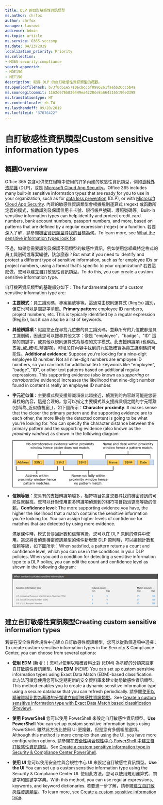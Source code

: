 ```yaml
---
title: DLP 的自訂敏感性資訊類型
ms.author: chrfox
author: chrfox
manager: laurawi
audience: Admin
ms.topic: article
ms.service: O365-seccomp
ms.date: 04/23/2019
localization_priority: Priority
ms.collection:
- M365-security-compliance
search.appverid:
- MOE150
- MET150
description: 取得 DLP 的自訂敏感性資訊類型的概觀。
ms.openlocfilehash: b73f0d51e57106cbcc6f0986261faabb26cc5b4a
ms.sourcegitcommit: 1162d676b036449ea4220de8a6642165190e3398
ms.translationtype: HT
ms.contentlocale: zh-TW
ms.lasthandoff: 09/20/2019
ms.locfileid: "37076422"
---
```

# <a name="custom-sensitive-information-types"></a><span data-ttu-id="44517-103">自訂敏感性資訊類型</span><span class="sxs-lookup"><span data-stu-id="44517-103">Custom sensitive information types</span></span>

## <a name="overview"></a><span data-ttu-id="44517-104">概觀</span><span class="sxs-lookup"><span data-stu-id="44517-104">Overview</span></span>

<span data-ttu-id="44517-105">Office 365 包含可供您在組織中使用的許多內建的敏感性資訊類型，例如[資料外洩防護](data-loss-prevention-policies.md) (DLP)，或是 [Microsoft Cloud App Security](https://docs.microsoft.com/cloud-app-security)。</span><span class="sxs-lookup"><span data-stu-id="44517-105">Office 365 includes many built-in sensitive information types that are ready for you to use in your organization, such as for [data loss prevention](data-loss-prevention-policies.md) (DLP), or with [Microsoft Cloud App Security](https://docs.microsoft.com/cloud-app-security).</span></span> <span data-ttu-id="44517-106">內建的敏感性資訊類型會根據規則運算式 (regex) 或函數所定義的模式，協助識別及保護信用卡卡號、銀行帳戶號碼、護照號碼等。</span><span class="sxs-lookup"><span data-stu-id="44517-106">Built-in sensitive information types can help identify and protect credit card numbers, bank account numbers, passport numbers, and more, based on patterns that are defined by a regular expression (regex) or a function.</span></span> <span data-ttu-id="44517-107">若要深入了解，請參閱[機密資訊類型尋找的目標為何](what-the-sensitive-information-types-look-for.md)。</span><span class="sxs-lookup"><span data-stu-id="44517-107">To learn more, see [What the sensitive information types look for](what-the-sensitive-information-types-look-for.md).</span></span>

<span data-ttu-id="44517-108">不過，如果您需要識別及保護不同類型的敏感性資訊，例如使用您組織特定格式的員工識別碼或專案編號，該怎麼辦？</span><span class="sxs-lookup"><span data-stu-id="44517-108">But what if you need to identify and protect a different type of sensitive information, such as for employee IDs or project numbers, using a format that's specific to your organization?</span></span> <span data-ttu-id="44517-109">若要這麼做，您可以建立自訂敏感性資訊類型。</span><span class="sxs-lookup"><span data-stu-id="44517-109">To do this, you can create a custom sensitive information type.</span></span>

<span data-ttu-id="44517-110">自訂機密資訊類型的基礎部分如下：</span><span class="sxs-lookup"><span data-stu-id="44517-110">The fundamental parts of a custom sensitive information type are:</span></span>

- <span data-ttu-id="44517-111">**主要模式**：員工識別碼、專案編號等等。這通常由規則運算式 (RegEx) 識別，但它也可以是關鍵字清單。</span><span class="sxs-lookup"><span data-stu-id="44517-111">**Primary pattern**: employee ID numbers, project numbers, etc. This is typically identified by a regular expression (RegEx), but it can also be a list of keywords.</span></span>

- <span data-ttu-id="44517-p103">**其他辨識項**：假設您正在尋找九位數的員工識別碼。並非所有的九位數都是員工識別碼，因此您可以搜尋其他文字：像是 "employee"、"badge"、"ID" 這類的關鍵字，或其他以規則運算式為基礎的文字模式。此支援辨識項 (也稱為_支援_或_確切_辨識項)，可增加在內容中找到的九位數確實為員工識別碼的可能性。</span><span class="sxs-lookup"><span data-stu-id="44517-p103">**Additional evidence**: Suppose you're looking for a nine-digit employee ID number. Not all nine-digit numbers are employee ID numbers, so you can look for additional text: keywords like "employee", "badge", "ID", or other text patterns based on additional regular expressions. This supporting evidence (also known as _supporting_ or _corroborative_ evidence) increases the likelihood that nine-digit number found in content is really an employee ID number.</span></span>

- <span data-ttu-id="44517-p104">**字元近似值**：主要模式與支援辨識項彼此越接近，偵測到的內容越可能是您要尋找的內容，這是合理的。您可以指定主要模式與支援辨識項之間的字元距離 (也稱為_近似值視窗_)，如下圖所示：</span><span class="sxs-lookup"><span data-stu-id="44517-p104">**Character proximity**: It makes sense that the closer the primary pattern and the supporting evidence are to each other, the more likely the detected content is going to be what you're looking for. You can specify the character distance between the primary pattern and the supporting evidence (also known as the _proximity window_) as shown in the following diagram:</span></span>

    ![確切辨識項和近似值視窗的圖表](media/dc68e38e-dfa1-45b8-b204-89c8ba121f96.png)

- <span data-ttu-id="44517-p105">**信賴等級**：您具有的支援辨識項越多，相符項目包含您要尋找的機密資訊的可能性就越高。您可以針對使用更多辨識項偵測到的相符項目指派更高等級的信賴。</span><span class="sxs-lookup"><span data-stu-id="44517-p105">**Confidence level**: The more supporting evidence you have, the higher the likelihood that a match contains the sensitive information you're looking for. You can assign higher levels of confidence for matches that are detected by using more evidence.</span></span>

  <span data-ttu-id="44517-p106">滿足條件時，模式會傳回計數和信賴等級，您可以在 DLP 原則的條件中使用。當您將會偵測機密資訊類型的條件新增至 DLP 原則時，可以編輯計數和信賴等級，如下圖所示：</span><span class="sxs-lookup"><span data-stu-id="44517-p106">When satisfied, a pattern returns a count and confidence level, which you can use in the conditions in your DLP policies. When you add a condition for detecting a sensitive information type to a DLP policy, you can edit the count and confidence level as shown in the following diagram:</span></span>

    ![執行個體計數和比對正確性選項](media/11d0b51e-7c3f-4cc6-96d8-b29bcdae1aeb.png)

## <a name="creating-custom-sensitive-information-types"></a><span data-ttu-id="44517-123">建立自訂敏感性資訊類型</span><span class="sxs-lookup"><span data-stu-id="44517-123">Creating custom sensitive information types</span></span>

<span data-ttu-id="44517-124">若要在安全性與合規性中心建立自訂敏感性資訊類型，您可以從數個選項中選擇：</span><span class="sxs-lookup"><span data-stu-id="44517-124">To create custom sensitive information types in the Security & Compliance Center, you can choose from several options:</span></span>

- <span data-ttu-id="44517-125">**使用 EDM** (新增！) 您可以使用以精確資料比對 (EDM) 為基礎的分類來設定自訂敏感性資訊類型。</span><span class="sxs-lookup"><span data-stu-id="44517-125">**Use EDM** (NEW!) You can set up custom sensitive information types using Exact Data Match (EDM)-based classification.</span></span> <span data-ttu-id="44517-126">此方法可讓您使用您可以定期更新的安全資料庫來建立動態敏感性資訊類型。</span><span class="sxs-lookup"><span data-stu-id="44517-126">This method enables you to create a dynamic sensitive information type using a secure database that you can refresh periodically.</span></span> <span data-ttu-id="44517-127">請參閱[使用以精確資料比對為基礎的分類建立自訂敏感性資訊類型](create-custom-sensitive-information-types-with-exact-data-match-based-classification.md)。</span><span class="sxs-lookup"><span data-stu-id="44517-127">See [Create a custom sensitive information type with Exact Data Match based classification (Preview)](create-custom-sensitive-information-types-with-exact-data-match-based-classification.md).</span></span>

- <span data-ttu-id="44517-128">**使用 PowerShell** 您可以使用 PowerShell 來設定自訂敏感性資訊類型。</span><span class="sxs-lookup"><span data-stu-id="44517-128">**Use PowerShell** You can set up custom sensitive information types using PowerShell.</span></span> <span data-ttu-id="44517-129">雖然此方法比使用 UI 更複雜，但是您有多個組態選項。</span><span class="sxs-lookup"><span data-stu-id="44517-129">Although this method is more complex than using the UI, you have more configuration options.</span></span> <span data-ttu-id="44517-130">請參閱[在安全性與合規性中心 PowerShell 中建立自訂敏感性資訊類型](create-a-custom-sensitive-information-type-in-scc-powershell.md)。</span><span class="sxs-lookup"><span data-stu-id="44517-130">See [Create a custom sensitive information type in Security & Compliance Center PowerShell](create-a-custom-sensitive-information-type-in-scc-powershell.md).</span></span>

- <span data-ttu-id="44517-131">**使用 UI** 您可以使用安全性與合規性中心 UI 來設定自訂敏感性資訊類型。</span><span class="sxs-lookup"><span data-stu-id="44517-131">**Use the UI** You can set up a custom sensitive information type using the Security & Compliance Center UI.</span></span> <span data-ttu-id="44517-132">使用此方法，您可以使用規則運算式、關鍵字和關鍵字字典。</span><span class="sxs-lookup"><span data-stu-id="44517-132">With this method, you can use regular expressions, keywords, and keyword dictionaries.</span></span> <span data-ttu-id="44517-133">若要進一步了解，請參閱[建立自訂敏感性資訊類型](create-a-custom-sensitive-information-type.md)。</span><span class="sxs-lookup"><span data-stu-id="44517-133">To learn more, see [Create a custom sensitive information type](create-a-custom-sensitive-information-type.md).</span></span>




